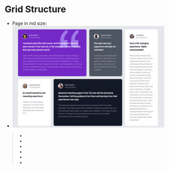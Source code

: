 # Grid Structure

- Page in md size:
- ![](./images/page_layout.png)

> <div class="grid gap-6 grid-cols-1 md:grid-cols-4 md:grid-rows-2">
>
> - <box1 class="md:col-span-2"></box1>
> - <box2></box2>
> - <box3 class="hidden md:row-span-2 md:block"></box3>
> - <box4></box4>
> - <box5 class="md:col-span-2"></box5>
> - <box6 class="md:hidden"></box6>
>
> </div>
